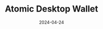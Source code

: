 ---
title: Atomic Desktop Wallet
appId: atomic
authors:
- danny
released: 2018-07-14
discontinued: 
updated: 2024-04-03
version: 2.76.14 
provider: 
providerWebsite: 
website: https://atomicwallet.io/
repository: 
issue: 
icon: atomic.png
bugbounty: 
meta: ok
verdict: wip
date: 2024-04-24
reviewArchive:
twitter: atomicwallet
social:
- https://www.facebook.com/AtomicWallet/
- https://www.youtube.com/c/AtomicWallet
- support@atomicwallet.io
developerName:
features:
---